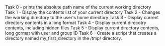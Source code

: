 Task 0 - prints the absolute path name of the current working directory
Task 1 - Display the contents list of your current directory
Task 2 - Changes the working directory to the user's home directory
Task 3 - Display current directory contents in a long format
Task 4 - Display current direcotry contents, including hidden files
Task 5 - Display current directory contents, long gormat with user and group ID
Task 6 - Create a script that creates a directory named my_first_directory in the /tmp/ directory.
